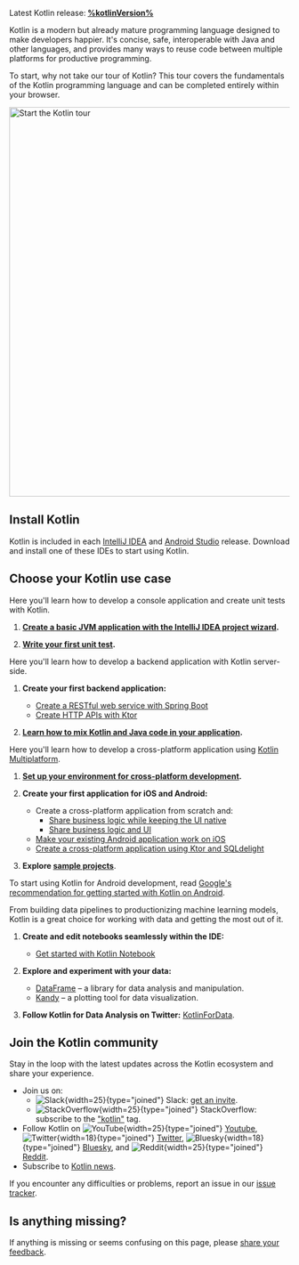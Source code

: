 [//]: # (title: Get started with Kotlin)

<tldr>
<p>Latest Kotlin release:<b> <a href="whatsnew2120.md">%kotlinVersion%</a></b></p>
</tldr>

Kotlin is a modern but already mature programming language designed to make developers happier.
It's concise, safe, interoperable with Java and other languages, and provides many ways to reuse code between multiple platforms for productive programming.

To start, why not take our tour of Kotlin? This tour covers the fundamentals of the Kotlin programming language and can
be completed entirely within your browser.

<a href="kotlin-tour-welcome.md"><img src="start-kotlin-tour.svg" width="700" alt="Start the Kotlin tour" style="block"/></a>

## Install Kotlin

Kotlin is included in each [IntelliJ IDEA](https://www.jetbrains.com/idea/download/) and [Android Studio](https://developer.android.com/studio) release.
Download and install one of these IDEs to start using Kotlin.

## Choose your Kotlin use case
 
<tabs>

<tab id="console" title="Console">

Here you'll learn how to develop a console application and create unit tests with Kotlin.

1. **[Create a basic JVM application with the IntelliJ IDEA project wizard](jvm-get-started.md).**

2. **[Write your first unit test](jvm-test-using-junit.md).**

</tab>

<tab id="backend" title="Backend">

Here you'll learn how to develop a backend application with Kotlin server-side.

1. **Create your first backend application:**

     * [Create a RESTful web service with Spring Boot](jvm-get-started-spring-boot.md)
     * [Create HTTP APIs with Ktor](https://ktor.io/docs/creating-http-apis.html)

2. **[Learn how to mix Kotlin and Java code in your application](mixing-java-kotlin-intellij.md).**

</tab>

<tab id="cross-platform-mobile" title="Cross-platform">

Here you'll learn how to develop a cross-platform application using [Kotlin Multiplatform](multiplatform-intro.md).

1. **[Set up your environment for cross-platform development](https://www.jetbrains.com/help/kotlin-multiplatform-dev/multiplatform-setup.html).**

2. **Create your first application for iOS and Android:**

   * Create a cross-platform application from scratch and:
     * [Share business logic while keeping the UI native](https://www.jetbrains.com/help/kotlin-multiplatform-dev/multiplatform-create-first-app.html)
     * [Share business logic and UI](https://www.jetbrains.com/help/kotlin-multiplatform-dev/compose-multiplatform-create-first-app.html)
   * [Make your existing Android application work on iOS](https://www.jetbrains.com/help/kotlin-multiplatform-dev/multiplatform-integrate-in-existing-app.html)
   * [Create a cross-platform application using Ktor and SQLdelight](https://www.jetbrains.com/help/kotlin-multiplatform-dev/multiplatform-ktor-sqldelight.html)

3. **Explore [sample projects](https://www.jetbrains.com/help/kotlin-multiplatform-dev/multiplatform-samples.html)**.

</tab>

<tab id="android" title="Android">

To start using Kotlin for Android development, read [Google's recommendation for getting started with Kotlin on Android](https://developer.android.com/kotlin/get-started).

</tab>

<tab id="data-analysis" title="Data analysis">

From building data pipelines to productionizing machine learning models, Kotlin is a great choice for working with data and getting the most out of it.

1. **Create and edit notebooks seamlessly within the IDE:**

   * [Get started with Kotlin Notebook](get-started-with-kotlin-notebooks.md)

2. **Explore and experiment with your data:**

   * [DataFrame](https://kotlin.github.io/dataframe/overview.html) – a library for data analysis and manipulation.
   * [Kandy](https://kotlin.github.io/kandy/welcome.html) – a plotting tool for data visualization.

3. **Follow Kotlin for Data Analysis on Twitter:** [KotlinForData](http://twitter.com/KotlinForData).

</tab>

</tabs>

## Join the Kotlin community

Stay in the loop with the latest updates across the Kotlin ecosystem and share your experience.

* Join us on:
  * ![Slack](slack.svg){width=25}{type="joined"} Slack: [get an invite](https://surveys.jetbrains.com/s3/kotlin-slack-sign-up).
  * ![StackOverflow](stackoverflow.svg){width=25}{type="joined"} StackOverflow: subscribe to the ["kotlin"](https://stackoverflow.com/questions/tagged/kotlin) tag.
* Follow Kotlin on ![YouTube](youtube.svg){width=25}{type="joined"} [Youtube](https://www.youtube.com/channel/UCP7uiEZIqci43m22KDl0sNw), ![Twitter](twitter.svg){width=18}{type="joined"} [Twitter](https://twitter.com/kotlin), ![Bluesky](bsky.svg){width=18}{type="joined"} [Bluesky](https://bsky.app/profile/kotlinlang.org), and ![Reddit](reddit.svg){width=25}{type="joined"} [Reddit](https://www.reddit.com/r/Kotlin/).
* Subscribe to [Kotlin news](https://info.jetbrains.com/kotlin-communication-center.html).

If you encounter any difficulties or problems, report an issue in our [issue tracker](https://youtrack.jetbrains.com/issues/KT).

## Is anything missing?

If anything is missing or seems confusing on this page, please [share your feedback](https://surveys.hotjar.com/d82e82b0-00d9-44a7-b793-0611bf6189df).
